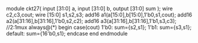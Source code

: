 module ckt27(
    input [31:0] a,
    input [31:0] b,
    output [31:0] sum
);
wire c2,c3,cout;
wire [15:0] s1,s2,s3;
add16 a1(a[15:0],b[15:0],1'b0,s1,cout);
add16 a2(a[31:16],b[31:16],1'b0,s2,c2);
add16 a3(a[31:16],b[31:16],1'b1,s3,c3);
//2:1mux
always@(*) begin
case(cout)
1'b0: sum={s2,s1};
1'b1: sum={s3,s1};
default: sum={16'b0,s1};
endcase
end
endmodule
